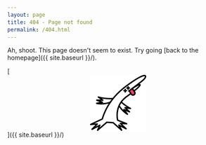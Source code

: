 ```yaml
---
layout: page
title: 404 - Page not found
permalink: /404.html
---
```


Ah, shoot. This page doesn't seem to exist. Try going [back to the homepage]({{ site.baseurl }}/).

[<img src="/images/404.png" alt="404 image" style="display:block; margin: auto; width: 128px;"/>]({{ site.baseurl }}/)
